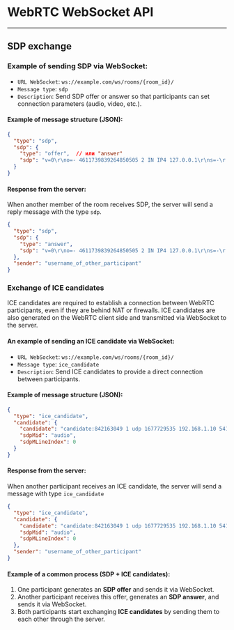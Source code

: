 # WebRTC WebSocket API

----

## SDP exchange

### Example of sending SDP via WebSocket:
  - `URL WebSocket`: `ws://example.com/ws/rooms/{room_id}/`
  - `Message type`: `sdp`
  - `Description`: Send SDP offer or answer so that participants can set connection parameters (audio, video, etc.).
#### Example of message structure (JSON):
```json
{
  "type": "sdp",
  "sdp": {
    "type": "offer",  // или "answer"
    "sdp": "v=0\r\no=- 4611739839264850505 2 IN IP4 127.0.0.1\r\ns=-\r..."
  }
}
```
#### Response from the server:
When another member of the room receives SDP, the server will send a reply message with the type `sdp`.
```json
{
  "type": "sdp",
  "sdp": {
    "type": "answer",
    "sdp": "v=0\r\no=- 4611739839264850505 2 IN IP4 127.0.0.1\r\ns=-\r..."
  },
  "sender": "username_of_other_participant"
}
```
### Exchange of ICE candidates
ICE candidates are required to establish a connection between WebRTC participants, even if they are behind NAT or firewalls. ICE candidates are also generated on the WebRTC client side and transmitted via WebSocket to the server.
#### An example of sending an ICE candidate via WebSocket:
  - `URL WebSocket`: `ws://example.com/ws/rooms/{room_id}/`
  - `Message type`: `ice_candidate`
  - `Description`: Send ICE candidates to provide a direct connection between participants.
#### Example of message structure (JSON):
```json
{
  "type": "ice_candidate",
  "candidate": {
    "candidate": "candidate:842163049 1 udp 1677729535 192.168.1.10 54121 typ srflx raddr 192.168.1.10 rport 54121 generation 0 ufrag 1zdr network-id 1",
    "sdpMid": "audio",
    "sdpMLineIndex": 0
  }
}
```
#### Response from the server:
When another participant receives an ICE candidate, the server will send a message with type `ice_candidate`
```json
{
  "type": "ice_candidate",
  "candidate": {
    "candidate": "candidate:842163049 1 udp 1677729535 192.168.1.10 54121 typ srflx raddr 192.168.1.10 rport 54121 generation 0 ufrag 1zdr network-id 1",
    "sdpMid": "audio",
    "sdpMLineIndex": 0
  },
  "sender": "username_of_other_participant"
}
```

#### Example of a common process (SDP + ICE candidates):
1. One participant generates an **SDP offer** and sends it via WebSocket.
2. Another participant receives this offer, generates an **SDP answer**, and sends it via WebSocket.
3. Both participants start exchanging **ICE candidates** by sending them to each other through the server.